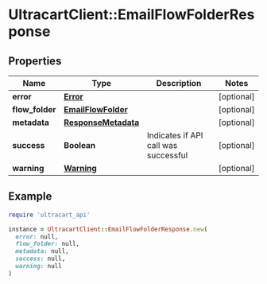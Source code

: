 # UltracartClient::EmailFlowFolderResponse

## Properties

| Name | Type | Description | Notes |
| ---- | ---- | ----------- | ----- |
| **error** | [**Error**](Error.md) |  | [optional] |
| **flow_folder** | [**EmailFlowFolder**](EmailFlowFolder.md) |  | [optional] |
| **metadata** | [**ResponseMetadata**](ResponseMetadata.md) |  | [optional] |
| **success** | **Boolean** | Indicates if API call was successful | [optional] |
| **warning** | [**Warning**](Warning.md) |  | [optional] |

## Example

```ruby
require 'ultracart_api'

instance = UltracartClient::EmailFlowFolderResponse.new(
  error: null,
  flow_folder: null,
  metadata: null,
  success: null,
  warning: null
)
```

